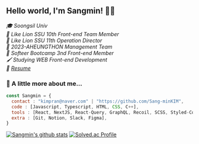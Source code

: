 ## Hello world, I'm Sangmin! 👋🏻
<em>🎓 Soongsil Univ</em><br>
<em>🦁 Like Lion SSU 10th Front-end Team Member</em><br>
<em>🦁 Like Lion SSU 11th Operation Director</em><br>
<em>🦁 2023-AHEUNGTHON Management Team</em><br>
<em>🚗 Softeer Bootcamp 3nd Front-end Member</em>  
<em>🖌 Studying WEB Front-end Development</em>  
<em>📄 <a href="">Resume</a></em>

### 📌 A little more about me...
```js
const Sangmin = {
  contact : "kimpran@naver.com" | "https://github.com/Sang-minKIM",
  code : [Javascript, Typescript, HTML, CSS, C++],
  tools : [React, NextJS, React-Query, GraphQL, Recoil, SCSS, Styled-Components, Emotion],
  extra : [Git, Notion, Slack, Figma],
}
```

[![Sangmin's github stats](https://github-readme-stats-chi-bay.vercel.app/api?username=Sang-minKIM&show_icons=true&count_private=true)](https://github.com/Sang-minKIM)
[![Solved.ac Profile](http://mazassumnida.wtf/api/v2/generate_badge?boj=kimpran)](https://solved.ac/kimpran/)
